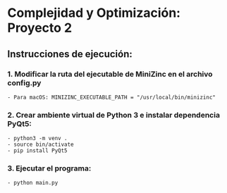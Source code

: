 # Complejidad y Optimización: Proyecto 2

## Instrucciones de ejecución:

### 1. Modificar la ruta del ejecutable de MiniZinc en el archivo config.py
    - Para macOS: MINIZINC_EXECUTABLE_PATH = "/usr/local/bin/minizinc"

### 2. Crear ambiente virtual de Python 3 e instalar dependencia PyQt5:
    - python3 -m venv .
    - source bin/activate
    - pip install PyQt5

### 3. Ejecutar el programa:
    - python main.py
